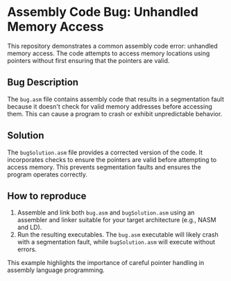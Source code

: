 # Assembly Code Bug: Unhandled Memory Access

This repository demonstrates a common assembly code error: unhandled memory access. The code attempts to access memory locations using pointers without first ensuring that the pointers are valid.

## Bug Description
The `bug.asm` file contains assembly code that results in a segmentation fault because it doesn't check for valid memory addresses before accessing them. This can cause a program to crash or exhibit unpredictable behavior.

## Solution
The `bugSolution.asm` file provides a corrected version of the code. It incorporates checks to ensure the pointers are valid before attempting to access memory. This prevents segmentation faults and ensures the program operates correctly.

## How to reproduce
1. Assemble and link both `bug.asm` and `bugSolution.asm` using an assembler and linker suitable for your target architecture (e.g., NASM and LD).
2. Run the resulting executables. The `bug.asm` executable will likely crash with a segmentation fault, while `bugSolution.asm` will execute without errors.

This example highlights the importance of careful pointer handling in assembly language programming.